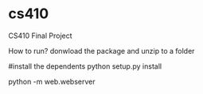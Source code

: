# cs410
CS410 Final Project

How to run?
donwload the package and unzip to a folder

#install the dependents
python setup.py install

python -m web.webserver
